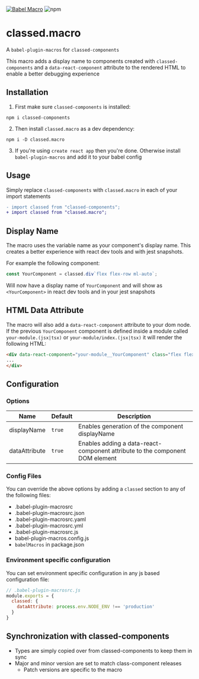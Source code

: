 [![Babel Macro](https://img.shields.io/badge/babel--macro-%F0%9F%8E%A3-f5da55.svg?style=flat-square)](https://github.com/kentcdodds/babel-plugin-macros)
![npm](https://img.shields.io/npm/v/classed.macro)


# classed.macro
A `babel-plugin-macros` for `classed-components`

This macro adds a display name to components created with `classed-components` and a `data-react-component` attribute to the rendered HTML to enable a better debugging experience

## Installation
1. First make sure `classed-components` is installed:
```
npm i classed-components
```
2. Then install `classed.macro` as a dev dependency:
```
npm i -D classed.macro
```
3. If you're using `create react app` then you're done. Otherwise install `babel-plugin-macros` and add it to your babel config

## Usage
Simply replace `classed-components` with `classed.macro` in each of your import statements
``` diff
- import classed from "classed-components";
+ import classed from "classed.macro";
```

## Display Name

The macro uses the variable name as your component's display name. This creates a better experience with react dev tools and with jest snapshots. 

For example the following component:
``` js
const YourComponent = classed.div`flex flex-row ml-auto`;
```
Will now have a display name of `YourComponent` and will show as `<YourComponent>` in react dev tools and in your jest snapshots

## HTML Data Attribute
The macro will also add a `data-react-component` attribute to your dom node. If the previous `YourComponent` component is defined inside a module called `your-module.(jsx|tsx)` or `your-module/index.(jsx|tsx)` it will render the following HTML:
``` html
<div data-react-component="your-module__YourComponent" class="flex flex-row ml-auto">
...
</div>
```

## Configuration

### Options

| Name          | Default | Description
| --------------| ------- | ---------------------------------------------------------------------------- |
| displayName   | `true`  | Enables generation of the component displayName                              |
| dataAttribute | `true`  | Enables adding a data-react-component attribute to the component DOM element |

### Config Files

You can override the above options by adding a `classed` section to any of the following files:
* .babel-plugin-macrosrc
* .babel-plugin-macrosrc.json
* .babel-plugin-macrosrc.yaml
* .babel-plugin-macrosrc.yml
* .babel-plugin-macrosrc.js
* babel-plugin-macros.config.js
* `babelMacros` in package.json

### Environment specific configuration
You can set environment specific configuration in any js based configuration file:
``` js
// .babel-plugin-macrosrc.js
module.exports = {
  classed: {
    dataAttribute: process.env.NODE_ENV !== 'production'
  }
}
```

## Synchronization with classed-components
* Types are simply copied over from classed-components to keep them in sync
* Major and minor version are set to match class-component releases
  * Patch versions are specific to the macro